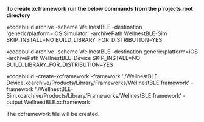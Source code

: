 **To create xcframework run the below commands from the p`rojects root directory**

xcodebuild archive -scheme WellnestBLE -destination 'generic/platform=iOS Simulator'  -archivePath WellnestBLE-Sim SKIP_INSTALL=NO BUILD_LIBRARY_FOR_DISTRIBUTION=YES

xcodebuild archive -scheme WellnestBLE -destination generic/platform=iOS  -archivePath WellnestBLE-Device SKIP_INSTALL=NO BUILD_LIBRARY_FOR_DISTRIBUTION=YES

xcodebuild -create-xcframework -framework './WellnestBLE-Device.xcarchive/Products/Library/Frameworks/WellnestBLE.framework'  -framework './WellnestBLE-Sim.xcarchive/Products/Library/Frameworks/WellnestBLE.framework' -output WellnestBLE.xcframework

The xcframework file will be created.
